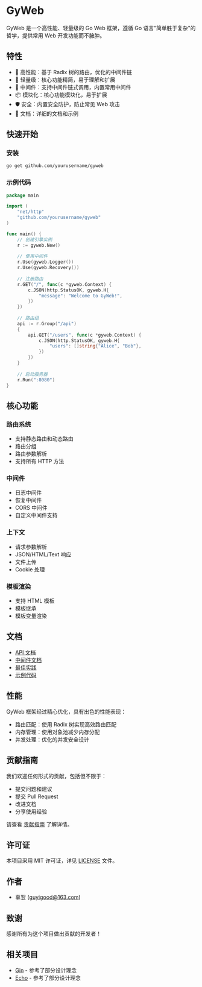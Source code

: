 # GyWeb

GyWeb 是一个高性能、轻量级的 Go Web 框架，遵循 Go 语言"简单胜于复杂"的哲学，提供常用 Web 开发功能而不臃肿。

## 特性

- 🚀 高性能：基于 Radix 树的路由，优化的中间件链
- 🎯 轻量级：核心功能精简，易于理解和扩展
- 🔌 中间件：支持中间件链式调用，内置常用中间件
- 📦 模块化：核心功能模块化，易于扩展
- 🛡️ 安全：内置安全防护，防止常见 Web 攻击
- 📝 文档：详细的文档和示例

## 快速开始

### 安装

```bash
go get github.com/yourusername/gyweb
```

### 示例代码

```go
package main

import (
    "net/http"
    "github.com/yourusername/gyweb"
)

func main() {
    // 创建引擎实例
    r := gyweb.New()
    
    // 使用中间件
    r.Use(gyweb.Logger())
    r.Use(gyweb.Recovery())
    
    // 注册路由
    r.GET("/", func(c *gyweb.Context) {
        c.JSON(http.StatusOK, gyweb.H{
            "message": "Welcome to GyWeb!",
        })
    })
    
    // 路由组
    api := r.Group("/api")
    {
        api.GET("/users", func(c *gyweb.Context) {
            c.JSON(http.StatusOK, gyweb.H{
                "users": []string{"Alice", "Bob"},
            })
        })
    }
    
    // 启动服务器
    r.Run(":8080")
}
```

## 核心功能

### 路由系统
- 支持静态路由和动态路由
- 路由分组
- 路由参数解析
- 支持所有 HTTP 方法

### 中间件
- 日志中间件
- 恢复中间件
- CORS 中间件
- 自定义中间件支持

### 上下文
- 请求参数解析
- JSON/HTML/Text 响应
- 文件上传
- Cookie 处理

### 模板渲染
- 支持 HTML 模板
- 模板继承
- 模板变量渲染

## 文档

- [API 文档](docs/api.md)
- [中间件文档](docs/middleware.md)
- [最佳实践](docs/best-practices.md)
- [示例代码](examples/)

## 性能

GyWeb 框架经过精心优化，具有出色的性能表现：

- 路由匹配：使用 Radix 树实现高效路由匹配
- 内存管理：使用对象池减少内存分配
- 并发处理：优化的并发安全设计

## 贡献指南

我们欢迎任何形式的贡献，包括但不限于：

- 提交问题和建议
- 提交 Pull Request
- 改进文档
- 分享使用经验

请查看 [贡献指南](CONTRIBUTING.md) 了解详情。

## 许可证

本项目采用 MIT 许可证，详见 [LICENSE](LICENSE) 文件。

## 作者

- 辜翌 (guyigood@163.com)

## 致谢

感谢所有为这个项目做出贡献的开发者！

## 相关项目

- [Gin](https://github.com/gin-gonic/gin) - 参考了部分设计理念
- [Echo](https://github.com/labstack/echo) - 参考了部分设计理念 